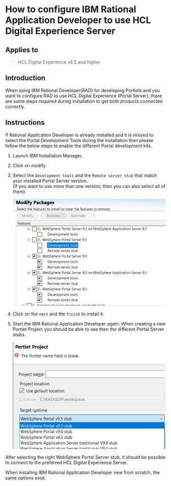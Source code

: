 # How to configure IBM Rational Application Developer to use HCL Digital Experience Server

## Applies to

> HCL Digital Experience v8.5 and higher

## Introduction

When using IBM Rational Developer(RAD) for developing Portlets and you want to configure RAD to use HCL Digital Experience (Portal Server), there are some steps required during installation to get both products connected correctly.

## Instructions

If Rational Application Developer is already installed and it is missed to select the Portal Development Tools during the installation then please follow the below steps to enable the different Portal development kits.

1. Launch IBM Installation Manager.

2. Click on modify.

3. Select the `Development tools` and the `Remote server stub` that match your installed Portal Server version.  
    (If you want to use more than one version, then you can also select all of them)  

    ![Modify Packages](./images/KB0111273_image_2.png)  

4. Click on the `next` and the `finish` to install it.  

5. Start the IBM Rational Application Developer again. When creating a new Portlet Project you should be able to see then the different Portal Server stubs.

   ![Portlet Project](./images/KB0111273_image_1.png)

After selecting the right WebSphere Portal Server stub, it should be possible to connect to the preferred HCL Digital Experience Server.

When installing IBM Rational Application Developer new from scratch, the same options exist.

